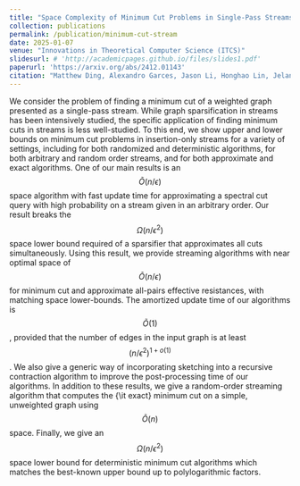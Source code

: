 ```yaml
---
title: "Space Complexity of Minimum Cut Problems in Single-Pass Streams"
collection: publications
permalink: /publication/minimum-cut-stream
date: 2025-01-07
venue: "Innovations in Theoretical Computer Science (ITCS)"
slidesurl: # 'http://academicpages.github.io/files/slides1.pdf'
paperurl: 'https://arxiv.org/abs/2412.01143'
citation: "Matthew Ding, Alexandro Garces, Jason Li, Honghao Lin, Jelani Nelson, Vihan Shah, and David P. Woodruff. Innovations in Theoretical Computer Science (ITCS 2025)."
---
```


We consider the problem of finding a minimum cut of a weighted graph presented as a single-pass stream. While graph sparsification in streams has been intensively studied, the specific application of finding minimum cuts in streams is less well-studied. To this end, we show upper and lower bounds on minimum cut problems in insertion-only streams for a variety of settings, including for both randomized and deterministic algorithms, for both arbitrary and random order streams, and for both approximate and exact algorithms. One of our main results is an $$\widetilde{O}(n/\epsilon)$$ space algorithm with fast update time for approximating a spectral cut query with high probability on a stream given in an arbitrary order. Our result breaks the $$\Omega(n/\epsilon^2)$$ space lower bound required of a sparsifier that approximates all cuts simultaneously. Using this result, we provide streaming algorithms with near optimal space of $$\widetilde{O}(n/\epsilon)$$ for minimum cut and approximate all-pairs effective resistances, with matching space lower-bounds. The amortized update time of our algorithms is $$\widetilde{O}(1)$$, provided that the number of edges in the input graph is at least $$(n/\epsilon^2)^{1+o(1)}$$. We also give a generic way of incorporating sketching into a recursive contraction algorithm to improve the post-processing time of our algorithms. In addition to these results, we give a random-order streaming algorithm that computes the {\it exact} minimum cut on a simple, unweighted graph using $$\widetilde{O}(n)$$ space. Finally, we give an $$\Omega(n/\epsilon^2)$$ space lower bound for deterministic minimum cut algorithms which matches the best-known upper bound up to polylogarithmic factors.